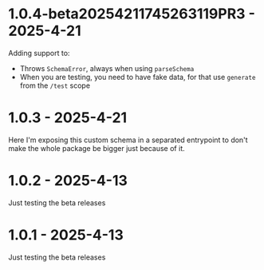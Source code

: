 # 1.0.4-beta20254211745263119PR3 - 2025-4-21

Adding support to:
- Throws `SchemaError`, always when using `parseSchema`
- When you are testing, you need to have fake data, for that use `generate` from the `/test` scope


# 1.0.3 - 2025-4-21

Here I'm exposing this custom schema in a separated entrypoint to don't make the whole package be bigger just because of it.


# 1.0.2 - 2025-4-13

Just testing the beta releases


# 1.0.1 - 2025-4-13

Just testing the beta releases


